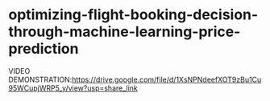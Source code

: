 # optimizing-flight-booking-decision-through-machine-learning-price-prediction
VIDEO DEMONSTRATION:https://drive.google.com/file/d/1XsNPNdeefXOT9zBu1Cu95WCupjWRP5_y/view?usp=share_link
